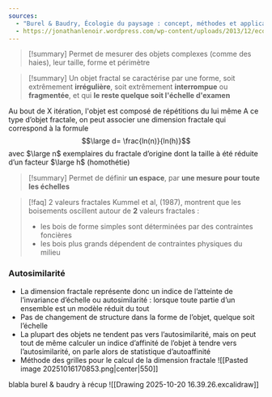 ```yaml
---
sources:
  - "Burel & Baudry, Écologie du paysage : concept, méthodes et applications (2nde édition)"
  - https://jonathanlenoir.wordpress.com/wp-content/uploads/2013/12/ecologie-du-paysage.pdf
---
```


>[!summary] Permet de mesurer des objets complexes (comme des haies), leur taille, forme et périmètre

>[!summary] Un objet fractal se caractérise par une forme, soit extrêmement **irrégulière**, soit extrêmement **interrompue** ou **fragmentée**, et qui **le reste quelque soit l'échelle d'examen**

Au bout de X itération, l'objet est composé de répétitions du lui même
A ce type d’objet fractale, on peut associer une dimension fractale qui correspond à la formule $$\large d= \frac{ln(n)}{ln(h)}$$avec $\large n$ exemplaires du fractale d’origine dont la taille à été réduite d’un facteur $\large h$ (homothétie)

>[!summary] Permet de définir **un espace**, par **une mesure pour toute les échelles**

> [!faq] 2 valeurs fractales
> Kummel et al, (1987), montrent que les boisements oscillent autour de **2** valeurs fractales : 
> - les bois de forme simples sont déterminées par des contraintes foncières
> - les bois plus grands dépendent de contraintes physiques du milieu


### Autosimilarité

- La dimension fractale représente donc un indice de l’atteinte de l’invariance d’échelle ou autosimilarité : lorsque toute partie d’un ensemble est un modèle réduit du tout
- Pas de changement de structure dans la forme de l’objet, quelque soit l’échelle
- La plupart des objets ne tendent pas vers l’autosimilarité, mais on peut tout de même calculer un indice d’affinité de l’objet à tendre vers l’autosimilarité, on parle alors de statistique d’autoaffinité
- Méthode des grilles pour le calcul de la dimension fractale
![[Pasted image 20251016170853.png|center|550]]



blabla burel & baudry à récup
![[Drawing 2025-10-20 16.39.26.excalidraw]]